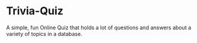 # Trivia-Quiz
A simple, fun Online Quiz that holds a lot of questions and answers about a variety of topics in a database.
